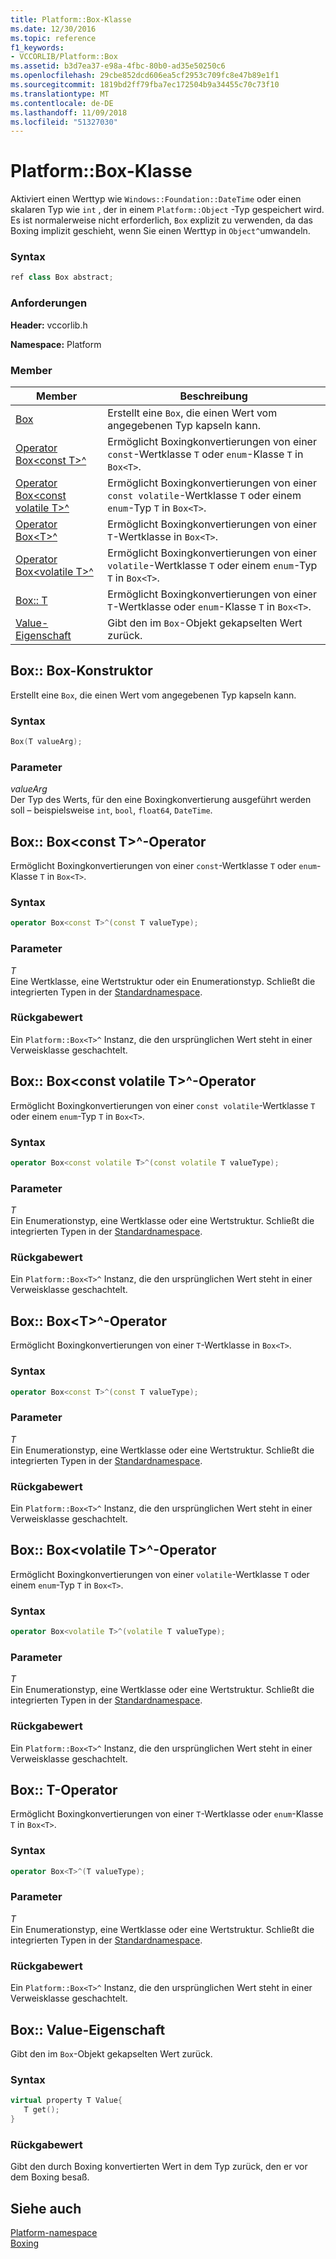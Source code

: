 ```yaml
---
title: Platform::Box-Klasse
ms.date: 12/30/2016
ms.topic: reference
f1_keywords:
- VCCORLIB/Platform::Box
ms.assetid: b3d7ea37-e98a-4fbc-80b0-ad35e50250c6
ms.openlocfilehash: 29cbe852dcd606ea5cf2953c709fc8e47b89e1f1
ms.sourcegitcommit: 1819bd2ff79fba7ec172504b9a34455c70c73f10
ms.translationtype: MT
ms.contentlocale: de-DE
ms.lasthandoff: 11/09/2018
ms.locfileid: "51327030"
---
```

# <a name="platformbox-class"></a>Platform::Box-Klasse

Aktiviert einen Werttyp wie `Windows::Foundation::DateTime` oder einen skalaren Typ wie `int` , der in einem `Platform::Object` -Typ gespeichert wird. Es ist normalerweise nicht erforderlich, `Box` explizit zu verwenden, da das Boxing implizit geschieht, wenn Sie einen Werttyp in `Object^`umwandeln.

### <a name="syntax"></a>Syntax

```cpp
ref class Box abstract;
```

### <a name="requirements"></a>Anforderungen

**Header:** vccorlib.h

**Namespace:** Platform

### <a name="members"></a>Member

|Member|Beschreibung|
|------------|-----------------|
|[Box](#ctor) | Erstellt eine `Box`, die einen Wert vom angegebenen Typ kapseln kann. |
|[Operator Box&lt;const T&gt;^](#box-const-t) | Ermöglicht Boxingkonvertierungen von einer `const`-Wertklasse `T` oder `enum`-Klasse `T` in `Box<T>`. |
|[Operator Box&lt;const volatile T&gt;^](#box-const-volatile-t) | Ermöglicht Boxingkonvertierungen von einer `const volatile`-Wertklasse `T` oder einem `enum`-Typ `T` in `Box<T>`. |
|[Operator Box&lt;T&gt;^](#box-t) | Ermöglicht Boxingkonvertierungen von einer `T`-Wertklasse in `Box<T>`. |
|[Operator Box&lt;volatile T&gt;^](#box-volatile-t) | Ermöglicht Boxingkonvertierungen von einer `volatile`-Wertklasse `T` oder einem `enum`-Typ `T` in `Box<T>`. |
|[Box:: T](#t) | Ermöglicht Boxingkonvertierungen von einer `T`-Wertklasse oder `enum`-Klasse `T` in `Box<T>`. |
|[Value-Eigenschaft](#value) | Gibt den im `Box`-Objekt gekapselten Wert zurück. |

## <a name="ctor"></a> Box:: Box-Konstruktor

Erstellt eine `Box`, die einen Wert vom angegebenen Typ kapseln kann.

### <a name="syntax"></a>Syntax

```cpp
Box(T valueArg);
```

### <a name="parameters"></a>Parameter

*valueArg*<br/>
Der Typ des Werts, für den eine Boxingkonvertierung ausgeführt werden soll – beispielsweise `int`, `bool`, `float64`, `DateTime`.

## <a name="box-const-t"></a> Box:: Box&lt;const T&gt;^-Operator

Ermöglicht Boxingkonvertierungen von einer `const`-Wertklasse `T` oder `enum`-Klasse `T` in `Box<T>`.

### <a name="syntax"></a>Syntax

```cpp
operator Box<const T>^(const T valueType);
```

### <a name="parameters"></a>Parameter

*T*<br/>
Eine Wertklasse, eine Wertstruktur oder ein Enumerationstyp. Schließt die integrierten Typen in der [Standardnamespace](../cppcx/default-namespace.md).

### <a name="return-value"></a>Rückgabewert

Ein `Platform::Box<T>^` Instanz, die den ursprünglichen Wert steht in einer Verweisklasse geschachtelt.

## <a name="box-const-volatile-t"></a> Box:: Box&lt;const volatile T&gt;^-Operator

Ermöglicht Boxingkonvertierungen von einer `const volatile`-Wertklasse `T` oder einem `enum`-Typ `T` in `Box<T>`.

### <a name="syntax"></a>Syntax

```cpp
operator Box<const volatile T>^(const volatile T valueType);
```

### <a name="parameters"></a>Parameter

*T*<br/>
Ein Enumerationstyp, eine Wertklasse oder eine Wertstruktur. Schließt die integrierten Typen in der [Standardnamespace](../cppcx/default-namespace.md).

### <a name="return-value"></a>Rückgabewert

Ein `Platform::Box<T>^` Instanz, die den ursprünglichen Wert steht in einer Verweisklasse geschachtelt.

## <a name="box-t"></a> Box:: Box&lt;T&gt;^-Operator

Ermöglicht Boxingkonvertierungen von einer `T`-Wertklasse in `Box<T>`.

### <a name="syntax"></a>Syntax

```cpp
operator Box<const T>^(const T valueType);
```

### <a name="parameters"></a>Parameter

*T*<br/>
Ein Enumerationstyp, eine Wertklasse oder eine Wertstruktur. Schließt die integrierten Typen in der [Standardnamespace](../cppcx/default-namespace.md).

### <a name="return-value"></a>Rückgabewert

Ein `Platform::Box<T>^` Instanz, die den ursprünglichen Wert steht in einer Verweisklasse geschachtelt.

## <a name="box-volatile-t"></a> Box:: Box&lt;volatile T&gt;^-Operator

Ermöglicht Boxingkonvertierungen von einer `volatile`-Wertklasse `T` oder einem `enum`-Typ `T` in `Box<T>`.

### <a name="syntax"></a>Syntax

```cpp
operator Box<volatile T>^(volatile T valueType);
```

### <a name="parameters"></a>Parameter

*T*<br/>
Ein Enumerationstyp, eine Wertklasse oder eine Wertstruktur. Schließt die integrierten Typen in der [Standardnamespace](../cppcx/default-namespace.md).

### <a name="return-value"></a>Rückgabewert

Ein `Platform::Box<T>^` Instanz, die den ursprünglichen Wert steht in einer Verweisklasse geschachtelt.

## <a name="t"></a>  Box:: T-Operator

Ermöglicht Boxingkonvertierungen von einer `T`-Wertklasse oder `enum`-Klasse `T` in `Box<T>`.

### <a name="syntax"></a>Syntax

```cpp
operator Box<T>^(T valueType);
```

### <a name="parameters"></a>Parameter

*T*<br/>
Ein Enumerationstyp, eine Wertklasse oder eine Wertstruktur. Schließt die integrierten Typen in der [Standardnamespace](../cppcx/default-namespace.md).

### <a name="return-value"></a>Rückgabewert

Ein `Platform::Box<T>^` Instanz, die den ursprünglichen Wert steht in einer Verweisklasse geschachtelt.

## <a name="value"></a> Box:: Value-Eigenschaft

Gibt den im `Box`-Objekt gekapselten Wert zurück.

### <a name="syntax"></a>Syntax

```cpp
virtual property T Value{
   T get();
}
```

### <a name="return-value"></a>Rückgabewert

Gibt den durch Boxing konvertierten Wert in dem Typ zurück, den er vor dem Boxing besaß.

## <a name="see-also"></a>Siehe auch

[Platform-namespace](../cppcx/platform-namespace-c-cx.md)<br/>
[Boxing](../cppcx/boxing-c-cx.md)
